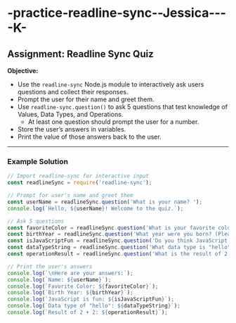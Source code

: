 # -practice-readline-sync--Jessica----K-
## Assignment: Readline Sync Quiz

**Objective:**  
- Use the `readline-sync` Node.js module to interactively ask users questions and collect their responses.
- Prompt the user for their name and greet them.
- Use `readline-sync.question()` to ask 5 questions that test knowledge of Values, Data Types, and Operations.
    - At least one question should prompt the user for a number.
- Store the user’s answers in variables.
- Print the value of those answers back to the user.

---

### Example Solution

```js
// Import readline-sync for interactive input
const readlineSync = require('readline-sync');

// Prompt for user's name and greet them
const userName = readlineSync.question('What is your name? ');
console.log(`Hello, ${userName}! Welcome to the quiz.`);

// Ask 5 questions
const favoriteColor = readlineSync.question('What is your favorite color? ');
const birthYear = readlineSync.question('What year were you born? (Please enter a number) ');
const isJavaScriptFun = readlineSync.question('Do you think JavaScript is fun? (yes/no) ');
const dataTypeString = readlineSync.question('What data type is "hello"? ');
const operationResult = readlineSync.question('What is the result of 2 + 2? ');

// Print the user's answers
console.log(`\nHere are your answers:`);
console.log(`Name: ${userName}`);
console.log(`Favorite Color: ${favoriteColor}`);
console.log(`Birth Year: ${birthYear}`);
console.log(`JavaScript is fun: ${isJavaScriptFun}`);
console.log(`Data type of "hello": ${dataTypeString}`);
console.log(`Result of 2 + 2: ${operationResult}`);
```